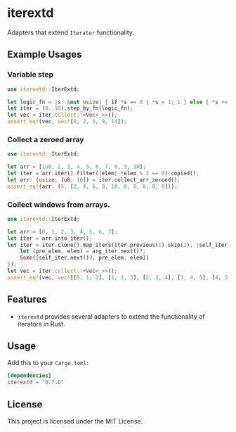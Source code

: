 # iterextd

Adapters that extend `Iterator` functionality.

## Example Usages

### Variable step

```rust
use iterextd::IterExtd;

let logic_fn = |s: &mut usize| { if *s == 0 { *s = 1; 1 } else { *s += 1; *s } };
let iter = (0..18).step_by_fn(logic_fn);
let vec = iter.collect::<Vec<_>>();
assert_eq!(vec, vec![0, 2, 5, 9, 14]);
```

### Collect a zeroed array

```rust
use iterextd::IterExtd;

let arr = [1u8, 2, 3, 4, 5, 6, 7, 8, 9, 10];
let iter = arr.iter().filter(|elem| *elem % 2 == 0).copied();
let arr: (usize, [u8; 10]) = iter.collect_arr_zeroed();
assert_eq!(arr, (5, [2, 4, 6, 8, 10, 0, 0, 0, 0, 0]));
```

### Collect windows from arrays.

```rust
use iterextd::IterExtd;

let arr = [0, 1, 2, 3, 4, 5, 6, 7];
let iter = arr.into_iter();
let iter = iter.clone().map_iters(iter.previous(1).skip(2), |self_iter, arg_iter| {
    let (pre_elem, elem) = arg_iter.next()?;
    Some([self_iter.next()?, pre_elem, elem])
});
let vec = iter.collect::<Vec<_>>();
assert_eq!(vec, vec![[0, 1, 2], [1, 2, 3], [2, 3, 4], [3, 4, 5], [4, 5, 6], [5 , 6, 7]]);
```

## Features

- `iterextd` provides several adapters to extend the functionality of iterators in Rust.

## Usage

Add this to your `Cargo.toml`:

```toml
[dependencies]
iterextd = "0.7.0"
```

## License

This project is licensed under the MIT License.
